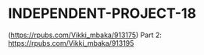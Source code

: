 # INDEPENDENT-PROJECT-18
(https://rpubs.com/Vikki_mbaka/913175)
Part 2: https://rpubs.com/Vikki_mbaka/913195
